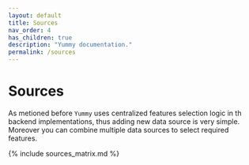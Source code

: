 ```yaml
---
layout: default
title: Sources
nav_order: 4
has_children: true
description: "Yummy documentation."
permalink: /sources
---
```


# Sources

As metioned before `Yummy` uses centralized features selection logic in th backend implementations,
thus adding new data source is very simple.
Moreover you can combine multiple data sources to select required features. 

{% include sources_matrix.md %}

